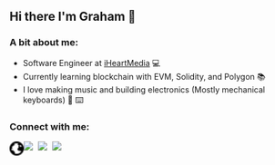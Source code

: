 ## Hi there I'm Graham 👋

### A bit about me:
- Software Engineer at [iHeartMedia](https://www.iheartmedia.com/) 💻
- Currently learning blockchain with EVM, Solidity, and Polygon 📚
- I love making music and building electronics (Mostly mechanical keyboards) 🎸 ⌨️

### Connect with me:
[<img width="25px" align="left" src="https://raw.githubusercontent.com/iconic/open-iconic/master/svg/globe.svg" />][website]
[<img width="25px" align="left" src="https://cdnjs.cloudflare.com/ajax/libs/simple-icons/3.4.0/linkedin.svg" />][linkedin]
[<img width="25px" align="left" src="https://cdnjs.cloudflare.com/ajax/libs/simple-icons/3.4.0/instagram.svg" />][instagram]
[<img width="25px" align="left" src="https://cdnjs.cloudflare.com/ajax/libs/simple-icons/3.4.0/twitter.svg" />][twitter]

[website]: https://gvasquez.dev
[linkedin]: https://linkedin.com/in/graham-vasquez
[twitter]: https://twitter.com/___datboi_
[instagram]: https://instagram.com/instagrahamv
<!--
**GV14982/GV14982** is a ✨ _special_ ✨ repository because its `README.md` (this file) appears on your GitHub profile.

Here are some ideas to get you started:

- 🔭 I’m currently working on ...
- 🌱 I’m currently learning ...
- 👯 I’m looking to collaborate on ...
- 🤔 I’m looking for help with ...
- 💬 Ask me about ...
- 📫 How to reach me: ...
- 😄 Pronouns: ...
- ⚡ Fun fact: ...
-->
